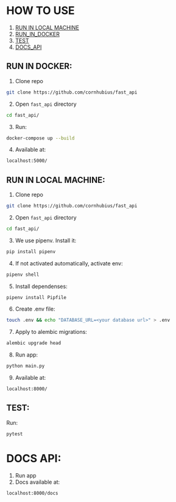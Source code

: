 # HOW TO USE
1. [RUN IN LOCAL MACHINE](#RUN_IN_LOCAL_MACHINE)
2. [RUN_IN_DOCKER](#RUN_IN_DOCKER)
3. [TEST](#TEST)
4. [DOCS_API](#DOCS_API)

## RUN IN DOCKER: <a name="RUN_IN_DOCKER"></a>
1. Clone repo
```bash
git clone https://github.com/cornhubius/fast_api
```
2. Open `fast_api` directory
```bash
cd fast_api/
```
3. Run: 
```bash
docker-compose up --build
```
4. Available at: 
```bash 
localhost:5000/
```


## RUN IN LOCAL MACHINE: <a name="RUN_IN_LOCAL_MACHINE"></a>
1. Clone repo
```bash
git clone https://github.com/cornhubius/fast_api
```
2. Open `fast_api` directory
```bash
cd fast_api/
```
3. We use pipenv. Install it: 
```bash
pip install pipenv
```
4. If not activated automatically, activate env: 
```bash
pipenv shell
```
5. Install dependenses: 
```bash
pipenv install Pipfile
```
6. Create .env file:
```bash
touch .env && echo "DATABASE_URL=<your database url>" > .env
```
7. Apply to alembic migrations: 
```bash
alembic upgrade head
```
8. Run app: 
```bash
python main.py
```
9. Available at: 
```bash
localhost:8000/
```


## TEST: <a name="TEST"></a>
Run: 
```bash 
pytest
```


# DOCS API: <a name="DOCS_API"></a>
1. Run app
2. Docs available at: 
```bash
localhost:8000/docs
```


